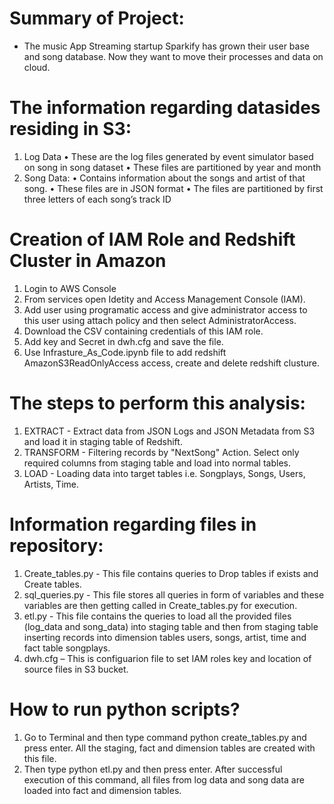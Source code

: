 # Summary of Project:
- The music App Streaming startup Sparkify has grown their user base and song database. Now they want to move their processes and data on cloud.

# The information regarding datasides residing in S3:
1. Log Data
•	These are the log files generated by event simulator based on song in song dataset
•	These files are partitioned by year and month
2. Song Data:
•	Contains information about the songs and artist of that song.
•	These files are in JSON format
•	The files are partitioned by first three letters of each song’s track ID

# Creation of IAM Role and Redshift Cluster in Amazon
1. Login to AWS Console
2. From services open Idetity and Access Management Console (IAM).
3. Add user using programatic access and give administrator access to this user using attach policy and then select AdministratorAccess.
4. Download the CSV containing credentials of this IAM role.
5. Add key and Secret in dwh.cfg and save the file.
6. Use Infrasture_As_Code.ipynb file to add redshift AmazonS3ReadOnlyAccess access, create and delete redshift clusture.

# The steps to perform this analysis:
1. EXTRACT - Extract data from JSON Logs and JSON Metadata from S3 and load it in staging table of Redshift.
2. TRANSFORM - Filtering records by "NextSong" Action. Select only required columns from staging table and load into normal tables.
3. LOAD - Loading data into target tables i.e. Songplays, Songs, Users, Artists, Time.

# Information regarding files in repository:
1.	Create_tables.py - This file contains queries to Drop tables if exists and Create tables.
2.	sql_queries.py - This file stores all queries in form of variables and these variables are then getting called in Create_tables.py for execution.
3.	etl.py - This file contains the queries to load all the provided files (log_data and song_data) into staging table and then from staging table inserting records into dimension tables users, songs, artist, time and fact table songplays.
5.	dwh.cfg – This is configuarion file to set IAM roles key and location of source files in S3 bucket.

# How to run python scripts?
1. Go to Terminal and then type command python create_tables.py and press enter. All the staging, fact and dimension tables are created with this file.
2. Then type python etl.py and then press enter. After successful execution of this command, all files from log data and song data are loaded into fact and dimension tables.
